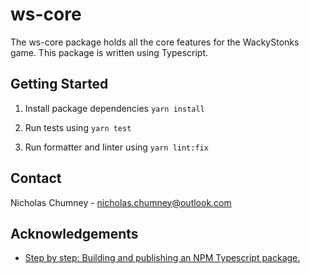 # ws-core
The ws-core package holds all the core features for the WackyStonks game. This
package is written using Typescript.

## Getting Started
1) Install package dependencies ```yarn install```

2) Run tests using ```yarn test```

3) Run formatter and linter using ```yarn lint:fix```

## Contact
Nicholas Chumney - [nicholas.chumney@outlook.com](nicholas.chumney@outlook.com) 

## Acknowledgements
- [Step by step: Building and publishing an NPM Typescript package.](https://itnext.io/step-by-step-building-and-publishing-an-npm-typescript-package-44fe7164964c)